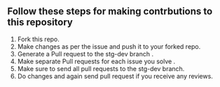 ## Follow these steps for making contrbutions to this repository

1. Fork this repo.
2. Make changes as per the issue and push it to your forked repo.
3. Generate a Pull request to the stg-dev branch .
4. Make separate Pull requests for each issue you solve .
5. Make sure to send all pull requests to the stg-dev branch.
6. Do changes and again send pull request if you receive any reviews.
   
